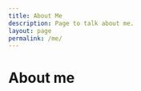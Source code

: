 ```yaml
---
title: About Me
description: Page to talk about me.
layout: page
permalink: /me/
---
```


# About me

